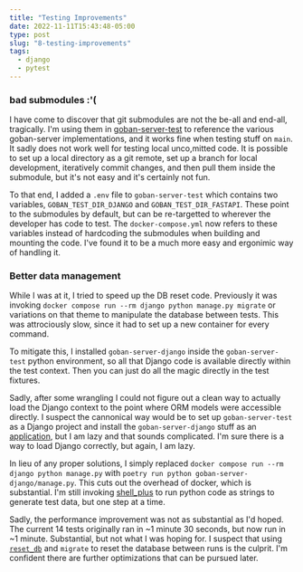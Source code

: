 ```yaml
---
title: "Testing Improvements"
date: 2022-11-11T15:43:48-05:00
type: post
slug: "8-testing-improvements"
tags:
  - django
  - pytest
---
```


### bad submodules :'(

I have come to discover that git submodules are not the be-all and end-all, tragically. I'm using them in [goban-server-test](https://github.com/go-recordkeeper/goban-server-test) to reference the various goban-server implementations, and it works fine when testing stuff on `main`. It sadly does not work well for testing local unco,mitted code. It is possible to set up a local directory as a git remote, set up a branch for local development, iteratively commit changes, and then pull them inside the submodule, but it's not easy and it's certainly not fun.

To that end, I added a `.env` file to `goban-server-test` which contains two variables, `GOBAN_TEST_DIR_DJANGO` and `GOBAN_TEST_DIR_FASTAPI`. These point to the submodules by default, but can be re-targetted to wherever the developer has code to test. The `docker-compose.yml` now refers to these variables instead of hardcoding the submodules when building and mounting the code. I've found it to be a much more easy and ergonimic way of handling it.

### Better data management

While I was at it, I tried to speed up the DB reset code. Previously it was invoking `docker compose run --rm django python manage.py migrate` or variations on that theme to manipulate the database between tests. This was attrociously slow, since it had to set up a new container for every command.

To mitigate this, I installed `goban-server-django` inside the `goban-server-test` python environment, so all that Django code is available directly within the test context. Then you can just do all the magic directly in the test fixtures.

Sadly, after some wrangling I could not figure out a clean way to actually load the Django context to the point where ORM models were accessible directly. I suspect the cannonical way would be to set up `goban-server-test` as a Django project and install the `goban-server-django` stuff as an [application](https://docs.djangoproject.com/en/4.1/ref/applications/), but I am lazy and that sounds complicated. I'm sure there is a way to load Django correctly, but again, I am lazy.

In lieu of any proper solutions, I simply replaced `docker compose run --rm django python manage.py` with `poetry run python goban-server-django/manage.py`. This cuts out the overhead of docker, which is substantial. I'm still invoking [shell_plus](https://django-extensions.readthedocs.io/en/latest/shell_plus.html) to run python code as strings to generate test data, but one step at a time.

Sadly, the performance improvement was not as substantial as I'd hoped. The current 14 tests originally ran in ~1 minute 30 seconds, but now run in ~1 minute. Substantial, but not what I was hoping for. I suspect that using [`reset_db`](https://django-extensions.readthedocs.io/en/latest/reset_db.html) and `migrate` to reset the database between runs is the culprit. I'm confident there are further optimizations that can be pursued later.
